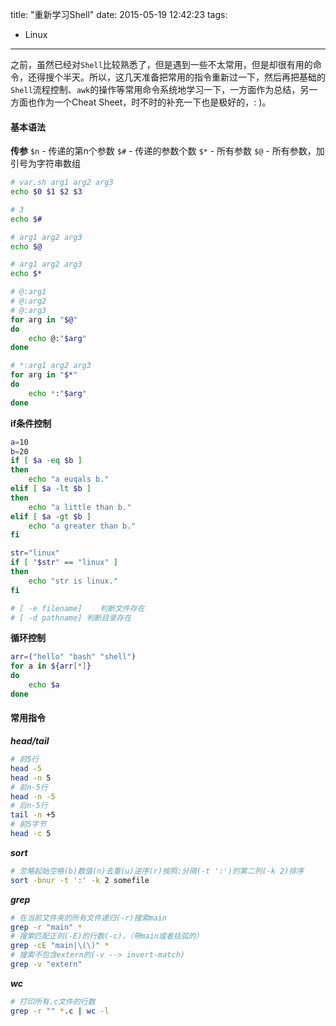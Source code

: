 title: "重新学习Shell"
date: 2015-05-19 12:42:23
tags:
  - Linux
---

之前，虽然已经对`Shell`比较熟悉了，但是遇到一些不太常用，但是却很有用的命令，还得搜个半天。所以，这几天准备把常用的指令重新过一下，然后再把基础的`Shell`流程控制、`awk`的操作等常用命令系统地学习一下，一方面作为总结，另一方面也作为一个Cheat Sheet，时不时的补充一下也是极好的，: )。

#### 基本语法
**传参**
`$n` - 传递的第n个参数
`$#` - 传递的参数个数
`$*` - 所有参数
`$@` - 所有参数，加引号为字符串数组
```Bash
# var.sh arg1 arg2 arg3
echo $0 $1 $2 $3

# 3
echo $#

# arg1 arg2 arg3
echo $@

# arg1 arg2 arg3
echo $*

# @:arg1
# @:arg2
# @:arg3
for arg in "$@"
do
    echo @:"$arg"
done

# *:arg1 arg2 arg3
for arg in "$*"
do
    echo *:"$arg"
done

```
**if条件控制**

```Bash
a=10
b=20
if [ $a -eq $b ]
then
    echo "a euqals b."
elif [ $a -lt $b ]
then
    echo "a little than b."
elif [ $a -gt $b ]
    echo "a greater than b."
fi

str="linux"
if [ "$str" == "linux" ]
then
    echo "str is linux."
fi

# [ -e filename]    判断文件存在
# [ -d pathname] 判断目录存在
```

**循环控制**
```bash
arr=("hello" "bash" "shell")
for a in ${arr[*]}
do
    echo $a
done
```
#### 常用指令
***head/tail***
```bash
# 前5行
head -5
head -n 5
# 前n-5行
head -n -5
# 后n-5行
tail -n +5
# 前5字节
head -c 5

```
***sort***
```bash
# 忽略起始空格(b)数值(n)去重(u)逆序(r)按照:分隔(-t ':')的第二列(-k 2)排序
sort -bnur -t ':' -k 2 somefile
```
***grep***
```bash
# 在当前文件夹的所有文件递归(-r)搜索main
grep -r "main" *
# 搜索匹配正则(-E)的行数(-c)，（带main或者括弧的）
grep -cE "main|\(\)" *
# 搜索不包含extern的(-v --> invert-match)
grep -v "extern"
```
***wc***
```bash
# 打印所有.c文件的行数
grep -r "" *.c | wc -l
```